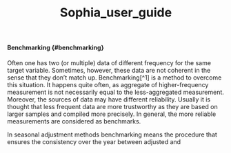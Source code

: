﻿---
layout: left-menu
title: Sophia_user_guide
tagline: User Guide
description: User Guide
order: 5
---




#### Benchmarking  {#benchmarking}

Often one has two (or multiple) data of different frequency for the same
target variable. Sometimes, however, these data are not coherent in the
sense that they don’t match up. Benchmarking[^1] is a method to overcome
this situation. It happens quite often, as aggregate of higher-frequency
measurement is not necessarily equal to the less-aggregated measurement.
Moreover, the sources of data may have different reliability. Usually it
is thought that less frequent data are more trustworthy as they are
based on larger samples and compiled more precisely. In general, the
more reliable measurements are considered as benchmarks.

In seasonal adjustment methods benchmarking means the procedure that
ensures the consistency over the year between adjusted and